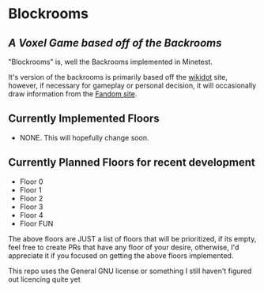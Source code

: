 # Blockrooms
## _A Voxel Game based off of the Backrooms_

"Blockrooms" is, well the Backrooms implemented in Minetest.

It's version of the backrooms is primarily based off the [wikidot](http://backrooms-wiki.wikidot.com) site, however, if necessary for gameplay or personal decision, it will occasionally draw information from the [Fandom site](https://backrooms.fandom.com/wiki/Backrooms_Wiki).



## Currently Implemented Floors
- NONE. This will hopefully change soon.

## Currently Planned Floors for recent development
- Floor 0
- Floor 1
- Floor 2
- Floor 3
- Floor 4
- Floor FUN

The above floors are JUST a list of floors that will be prioritized, if its empty, feel free to create PRs that have any floor of your desire, otherwise, I'd appreciate it if you focused on getting the above floors implemented.

This repo uses the General GNU license or something I still haven't figured out licencing quite yet

